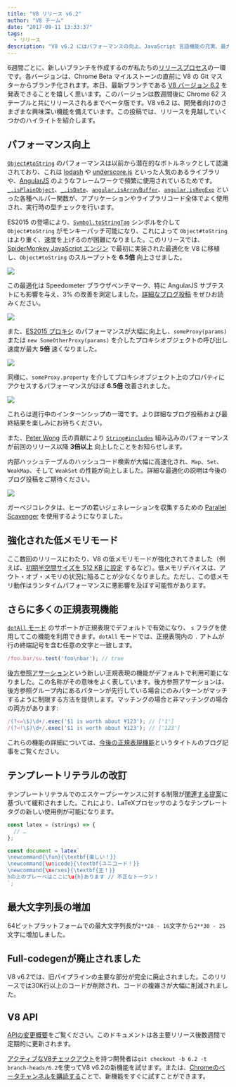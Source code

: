 ```yaml
---
title: "V8 リリース v6.2"
author: "V8 チーム"
date: "2017-09-11 13:33:37"
tags: 
  - リリース
description: "V8 v6.2 にはパフォーマンスの向上、JavaScript 言語機能の充実、最大文字列長の増加などが含まれています。"
---
```

6週間ごとに、新しいブランチを作成するのが私たちの[リリースプロセス](/docs/release-process)の一環です。各バージョンは、Chrome Beta マイルストーンの直前に V8 の Git マスターからブランチ化されます。本日、最新ブランチである [V8 バージョン 6.2](https://chromium.googlesource.com/v8/v8.git/+log/branch-heads/6.2) を発表できることを嬉しく思います。このバージョンは数週間後に Chrome 62 ステーブルと共にリリースされるまでベータ版です。V8 v6.2 は、開発者向けのさまざまな興味深い機能を備えています。この投稿では、リリースを見越していくつかのハイライトを紹介します。

<!--truncate-->
## パフォーマンス向上

[`Object#toString`](https://developer.mozilla.org/en-US/docs/Web/JavaScript/Reference/Global_Objects/Object/toString) のパフォーマンスは以前から潜在的なボトルネックとして認識されており、これは [lodash](https://lodash.com/) や [underscore.js](http://underscorejs.org/) といった人気のあるライブラリや、[AngularJS](https://angularjs.org/) のようなフレームワークで頻繁に使用されているためです。[`_.isPlainObject`](https://github.com/lodash/lodash/blob/6cb3460fcefe66cb96e55b82c6febd2153c992cc/isPlainObject.js#L13-L50)、[`_.isDate`](https://github.com/lodash/lodash/blob/6cb3460fcefe66cb96e55b82c6febd2153c992cc/isDate.js#L8-L25)、[`angular.isArrayBuffer`](https://github.com/angular/angular.js/blob/464dde8bd12d9be8503678ac5752945661e006a5/src/Angular.js#L739-L741)、[`angular.isRegExp`](https://github.com/angular/angular.js/blob/464dde8bd12d9be8503678ac5752945661e006a5/src/Angular.js#L680-L689) といった各種ヘルパー関数が、アプリケーションやライブラリコード全体でよく使用され、実行時の型チェックを行います。

ES2015 の登場により、[`Symbol.toStringTag`](https://developer.mozilla.org/en-US/docs/Web/JavaScript/Reference/Global_Objects/Symbol/toStringTag) シンボルを介して `Object#toString` がモンキーパッチ可能になり、これによって `Object#toString` はより重く、速度を上げるのが困難になりました。このリリースでは、[SpiderMonkey JavaScript エンジン](https://bugzilla.mozilla.org/show_bug.cgi?id=1369042#c0) で最初に実装された最適化を V8 に移植し、`Object#toString` のスループットを **6.5倍** 向上させました。

![](/_img/v8-release-62/perf.svg)

この最適化は Speedometer ブラウザベンチマーク、特に AngularJS サブテストにも影響を与え、3% の改善を測定しました。[詳細なブログ投稿](https://ponyfoo.com/articles/investigating-performance-object-prototype-to-string-es2015) をぜひお読みください。

![](/_img/v8-release-62/speedometer.svg)

また、[ES2015 プロキシ](https://developer.mozilla.org/en-US/docs/Web/JavaScript/Reference/Global_Objects/Proxy) のパフォーマンスが大幅に向上し、`someProxy(params)` または `new SomeOtherProxy(params)` を介したプロキシオブジェクトの呼び出し速度が最大 **5倍** 速くなりました。

![](/_img/v8-release-62/proxy-call-construct.svg)

同様に、`someProxy.property` を介してプロキシオブジェクト上のプロパティにアクセスするパフォーマンスがほぼ **6.5倍** 改善されました。

![](/_img/v8-release-62/proxy-property.svg)

これらは進行中のインターンシップの一環です。より詳細なブログ投稿および最終結果を楽しみにお待ちください。

また、[Peter Wong](https://twitter.com/peterwmwong) 氏の貢献により [`String#includes`](https://developer.mozilla.org/en-US/docs/Web/JavaScript/Reference/Global_Objects/String/includes) 組み込みのパフォーマンスが前回のリリース以降 **3倍以上** 向上したことをお知らせします。

内部ハッシュテーブルのハッシュコード検索が大幅に高速化され、`Map`、`Set`、`WeakMap`、そして `WeakSet` の性能が向上しました。詳細な最適化の説明は今後のブログ投稿をご期待ください。

![](/_img/v8-release-62/hashcode-lookups.png)

ガーベジコレクタは、ヒープの若いジェネレーションを収集するための [Parallel Scavenger](https://bugs.chromium.org/p/chromium/issues/detail?id=738865) を使用するようになりました。

## 強化された低メモリモード

ここ数回のリリースにわたり、V8 の低メモリモードが強化されてきました（例えば、[初期半空間サイズを 512 KB に設定](https://chromium-review.googlesource.com/c/v8/v8/+/594387) するなど）。低メモリデバイスは、アウト・オブ・メモリの状況に陥ることが少なくなりました。ただし、この低メモリ動作はランタイムパフォーマンスに悪影響を及ぼす可能性があります。

## さらに多くの正規表現機能

[ `dotAll` モード](https://github.com/tc39/proposal-regexp-dotall-flag) のサポートが正規表現でデフォルトで有効になり、 `s` フラグを使用してこの機能を利用できます。`dotAll` モードでは、正規表現内の `.` アトムが行の終端記号を含む任意の文字と一致します。

```js
/foo.bar/su.test('foo\nbar'); // true
```

[後方参照アサーション](https://github.com/tc39/proposal-regexp-lookbehind)という新しい正規表現の機能がデフォルトで利用可能になりました。この名称がその意味をよく表しています。後方参照アサーションは、後方参照グループ内にあるパターンが先行している場合にのみパターンがマッチするように制限する方法を提供します。マッチングの場合と非マッチングの場合の両方があります:

```js
/(?<=\$)\d+/.exec('$1 is worth about ¥123'); // ['1']
/(?<!\$)\d+/.exec('$1 is worth about ¥123'); // ['123']
```

これらの機能の詳細については、[今後の正規表現機能](https://developers.google.com/web/updates/2017/07/upcoming-regexp-features)というタイトルのブログ記事をご覧ください。

## テンプレートリテラルの改訂

テンプレートリテラルでのエスケープシーケンスに対する制限が[関連する提案](https://tc39.es/proposal-template-literal-revision/)に基づいて緩和されました。これにより、LaTeXプロセッサのようなテンプレートタグの新しい使用例が可能になります。

```js
const latex = (strings) => {
  // …
};

const document = latex`
\newcommand{\fun}{\textbf{楽しい！}}
\newcommand{\unicode}{\textbf{ユニコード！}}
\newcommand{\xerxes}{\textbf{王！}}
hの上のブレーベはここに\u{h}あります // 不正なトークン！
`;
```

## 最大文字列長の増加

64ビットプラットフォームでの最大文字列長が`2**28 - 16`文字から`2**30 - 25`文字に増加しました。

## Full-codegenが廃止されました

V8 v6.2では、旧パイプラインの主要な部分が完全に廃止されました。このリリースでは30K行以上のコードが削除され、コードの複雑さが大幅に削減されました。

## V8 API

[APIの変更概要](https://docs.google.com/document/d/1g8JFi8T_oAE_7uAri7Njtig7fKaPDfotU6huOa1alds/edit)をご覧ください。このドキュメントは各主要リリース後数週間で定期的に更新されます。

[アクティブなV8チェックアウト](/docs/source-code#using-git)を持つ開発者は`git checkout -b 6.2 -t branch-heads/6.2`を使ってV8 v6.2の新機能を試せます。または、[Chromeのベータチャンネルを購読する](https://www.google.com/chrome/browser/beta.html)ことで、新機能をすぐに試すことができます。
